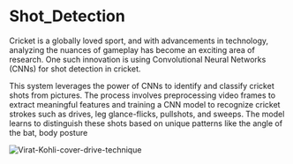 # Shot_Detection

Cricket is a globally loved sport, and with advancements in technology, analyzing the nuances of gameplay has become an exciting area of research. One such innovation is using Convolutional Neural Networks (CNNs) for shot detection in cricket.

This system leverages the power of CNNs to identify and classify cricket shots from pictures. The process involves preprocessing video frames to extract meaningful features and training a CNN model to recognize cricket strokes such as drives, leg glance-flicks, pullshots, and sweeps. The model learns to distinguish these shots based on unique patterns like the angle of the bat, body posture

![Virat-Kohli-cover-drive-technique](https://github.com/user-attachments/assets/5659907e-e3a7-48ea-82b6-b05e5602e251)

